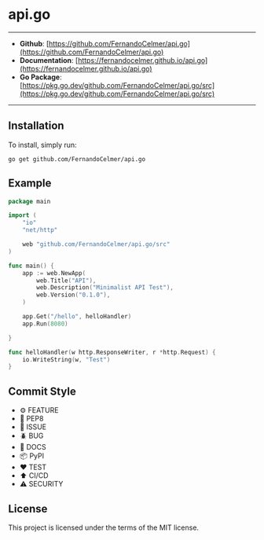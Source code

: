 # api.go

---
- **Github**: [https://github.com/FernandoCelmer/api.go](https://github.com/FernandoCelmer/api.go)
- **Documentation**: [https://fernandocelmer.github.io/api.go](https://fernandocelmer.github.io/api.go)
- **Go Package**: [https://pkg.go.dev/github.com/FernandoCelmer/api.go/src](https://pkg.go.dev/github.com/FernandoCelmer/api.go/src)

---

## Installation

To install, simply run:

```shell
go get github.com/FernandoCelmer/api.go
```

## Example

```go
package main

import (
	"io"
	"net/http"

	web "github.com/FernandoCelmer/api.go/src"
)

func main() {
	app := web.NewApp(
		web.Title("API"),
		web.Description("Minimalist API Test"),
		web.Version("0.1.0"),
	)

	app.Get("/hello", helloHandler)
	app.Run(8080)

}

func helloHandler(w http.ResponseWriter, r *http.Request) {
	io.WriteString(w, "Test")
}
```

## Commit Style

- ⚙️ FEATURE
- 📝 PEP8
- 📌 ISSUE
- 🪲 BUG
- 📘 DOCS
- 📦 PyPI
- ❤️️ TEST
- ⬆️ CI/CD
- ⚠️ SECURITY

## License

This project is licensed under the terms of the MIT license.
